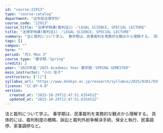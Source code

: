 ```yaml
---
id: "course:22913"
type: "course-catalog"
department: "法学部法律学科"
course_code: "22913"
course_title: "法律学特講(裁判法1) ／LEGAL SCIENCE, SPECIAL LECTURE"
title: "法律学特講(裁判法1) ／LEGAL SCIENCE, SPECIAL LECTURE"
summary: "法と裁判について学ぶ。 春学期は、民事裁判を実務的な観点から理解する。 具体的には、裁判制度の概略、訴訟と裁判外紛争解決手続、保全と執行、民事調停、家事調停など。"
tags: []
campus: ""
term: ""
period: "月3／Mon 3"
course_type: "春学期／Spring"
credits: 2
year: "2025年度／2025 Academic Year 春学期／SPRING SEMESTER"
main_instructor: "小川 佳子"
instructors: ["[]"]
syllabus_url: "https://www.dokkyo.ac.jp/research/syllabus/2025/0301/0301_22913_ja_JP.html"
license: "CC-BY-4.0"
version:
  created_at: "2025-10-29T12:47:51.635451Z"
  updated_at: "2025-10-29T12:47:51.635451Z"
---
```

法と裁判について学ぶ。 春学期は、民事裁判を実務的な観点から理解する。 具体的には、裁判制度の概略、訴訟と裁判外紛争解決手続、保全と執行、民事調停、家事調停など。
